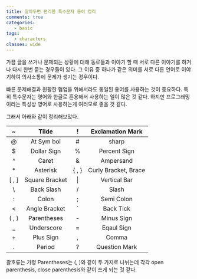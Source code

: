 ```yaml
---
title: 알아두면 편리한 특수문자 용어 정리
comments: true
categories:
   - basic
tags:
   - characters
classes: wide
---
```


가끔 글을 쓰거나 문제되는 상황에 대해 동료들과 이야기 할 때 서로 다른 이야기를 하거나 다시 한번 묻는 경우들이 있다. 그 이유 중 하나가 같은 의미를 서로 다른 언어로 이야기하여 의사소통에 문제가 생기는 경우이다. 

빠른 문제해결과 원활한 협업을 위해서라도 통일된 용어를 사용하는 것이 중요하다. 특히 특수문자는 영어와 한글로 혼용해서 사용하는 일이 많은 것 같다. 하지만 프로그래밍이라는 특성상 영어로 사용하는게 여러모로 좋을 것 같다. 

그래서 아래와 같이 정리해보았다. 

| <center>~</center>     |     <center>Tilde</center>      | <center>!</center>     | <center>Exclamation Mark</center>     |
| :--------------------- | :-----------------------------: | :--------------------- | ------------------------------------- |
| <center>@</center>     |   <center>At Sym bol</center>   | <center>#</center>     | <center>sharp</center>                |
| <center>$</center>     |  <center>Dollar Sign</center>   | <center>%</center>     | <center>Percent Sign</center>         |
| <center>^</center>     |     <center>Caret</center>      | <center>&</center>     | <center>Ampersand</center>            |
| <center>*</center>     |    <center>Asterisk</center>    | <center>{ , }</center> | <center>Curly Bracket, Brace</center> |
| <center>[ , ]</center> | <center>Square Bracket</center> | <center>\|</center>    | <center>Vertical Bar</center>         |
| <center>\\</center>    |   <center>Back Slash</center>   | <center>/</center>     | <center>Slash</center>                |
| <center>:</center>     |     <center>Colon</center>      | <center>;</center>     | <center>Semi Colon</center>           |
| <center><</center>     | <center>Angle Bracket</center>  | <center>`</center>     | <center>Back Tick</center>            |
| <center>( , )</center> |  <center>Parentheses</center>   | <center>-</center>     | <center>Minus Sign</center>           |
| <center>_</center>     |   <center>Underscore</center>   | <center>=</center>     | <center>Eqaul Sign</center>           |
| <center>+</center>     |   <center>Plus Sign</center>    | <center>,</center>     | <center>Comma</center>                |
| <center>.</center>     |     <center>Period</center>     | <center>?</center>     | <center>Question Mark</center>        |

괄호류는 가령 Parentheses는 (, )와 같이 두 가지로 나뉘는데 각각 open parenthesis, close parenthesis와 같이 쓰게 되는 것 같다.
